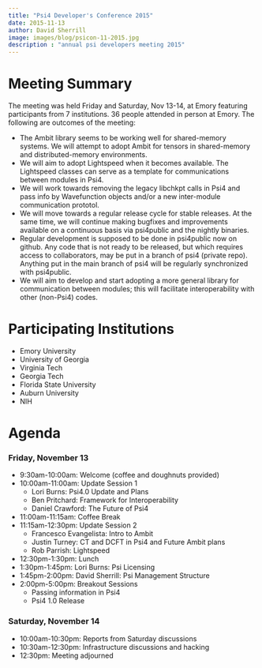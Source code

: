 ```yaml
---
title: "Psi4 Developer's Conference 2015"
date: 2015-11-13
author: David Sherrill
image: images/blog/psicon-11-2015.jpg
description : "annual psi developers meeting 2015"
---
```


# Meeting Summary
The meeting was held Friday and Saturday, Nov 13-14, at Emory featuring participants from 7 institutions. 36 people attended in person at Emory. The following are outcomes of the meeting:

* The Ambit library seems to be working well for shared-memory systems. We will attempt to adopt Ambit for tensors in shared-memory and distributed-memory environments.
* We will aim to adopt Lightspeed when it becomes available. The Lightspeed classes can serve as a template for communications between modules in Psi4.
* We will work towards removing the legacy libchkpt calls in Psi4 and pass info by Wavefunction objects and/or a new inter-module communication prototol.
* We will move towards a regular release cycle for stable releases. At the same time, we will continue making bugfixes and improvements available on a continuous basis via psi4public and the nightly binaries.
* Regular development is supposed to be done in psi4public now on github. Any code that is not ready to be released, but which requires access to collaborators, may be put in a branch of psi4 (private repo). Anything put in the main branch of psi4 will be regularly synchronized with psi4public.
* We will aim to develop and start adopting a more general library for communication between modules; this will facilitate interoperability with other (non-Psi4) codes.

# Participating Institutions

* Emory University
* University of Georgia
* Virginia Tech
* Georgia Tech
* Florida State University
* Auburn University
* NIH

# Agenda

### Friday, November 13

* 9:30am-10:00am: Welcome (coffee and doughnuts provided)
* 10:00am-11:00am: Update Session 1
	* Lori Burns: Psi4.0 Update and Plans
	* Ben Pritchard: Framework for Interoperability
	* Daniel Crawford: The Future of Psi4
* 11:00am-11:15am: Coffee Break
* 11:15am-12:30pm: Update Session 2
	* Francesco Evangelista: Intro to Ambit
	* Justin Turney: CT and DCFT in Psi4 and Future Ambit plans
	* Rob Parrish: Lightspeed
* 12:30pm-1:30pm: Lunch
* 1:30pm-1:45pm: Lori Burns: Psi Licensing
* 1:45pm-2:00pm: David Sherrill: Psi Management Structure
* 2:00pm-5:00pm: Breakout Sessions
	* Passing information in Psi4
	* Psi4 1.0 Release

### Saturday, November 14

* 10:00am-10:30pm: Reports from Saturday discussions
* 10:30am-12:30pm: Infrastructure discussions and hacking
* 12:30pm: Meeting adjourned
